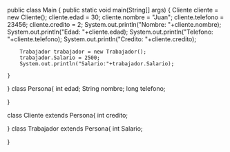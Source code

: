 public class Main {
    public static void main(String[] args) {
        Cliente cliente = new Cliente();
        cliente.edad = 30;
        cliente.nombre = "Juan";
        cliente.telefono = 23456;
        cliente.credito = 2;
        System.out.println("Nombre: "+cliente.nombre);
        System.out.println("Edad: "+cliente.edad);
        System.out.println("Telefono: "+cliente.telefono);
        System.out.println("Credito: "+cliente.credito);

        Trabajador trabajador = new Trabajador();
        trabajador.Salario = 2500;
        System.out.println("Salario:"+trabajador.Salario);

    }

}
class Persona{
    int edad;
     String nombre;
     long telefono;

}

class Cliente extends Persona{
     int credito;

}
class Trabajador extends Persona{
    int Salario;

}


